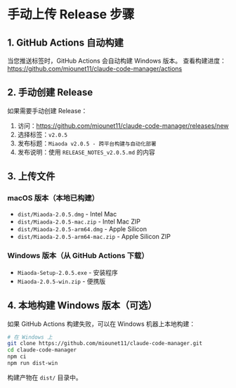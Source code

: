 # 手动上传 Release 步骤

## 1. GitHub Actions 自动构建

当您推送标签时，GitHub Actions 会自动构建 Windows 版本。
查看构建进度：https://github.com/miounet11/claude-code-manager/actions

## 2. 手动创建 Release

如果需要手动创建 Release：

1. 访问：https://github.com/miounet11/claude-code-manager/releases/new
2. 选择标签：`v2.0.5`
3. 发布标题：`Miaoda v2.0.5 - 跨平台构建与自动化部署`
4. 发布说明：使用 `RELEASE_NOTES_v2.0.5.md` 的内容

## 3. 上传文件

### macOS 版本（本地已构建）
- `dist/Miaoda-2.0.5.dmg` - Intel Mac
- `dist/Miaoda-2.0.5-mac.zip` - Intel Mac ZIP
- `dist/Miaoda-2.0.5-arm64.dmg` - Apple Silicon
- `dist/Miaoda-2.0.5-arm64-mac.zip` - Apple Silicon ZIP

### Windows 版本（从 GitHub Actions 下载）
- `Miaoda-Setup-2.0.5.exe` - 安装程序
- `Miaoda-2.0.5-win.zip` - 便携版

## 4. 本地构建 Windows 版本（可选）

如果 GitHub Actions 构建失败，可以在 Windows 机器上本地构建：

```bash
# 在 Windows 上
git clone https://github.com/miounet11/claude-code-manager.git
cd claude-code-manager
npm ci
npm run dist-win
```

构建产物在 `dist/` 目录中。